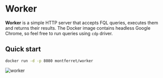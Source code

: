 # Worker

**Worker** is a simple HTTP server that accepts FQL queries, executes them and returns their results.
The Docker image contains headless Google Chrome, so feel free to run queries using `cdp` driver.

## Quick start

```sh
docker run -d -p 8080 montferret/worker
```

![worker](https://raw.githubusercontent.com/MontFerret/worker/master/assets/postman.png)
